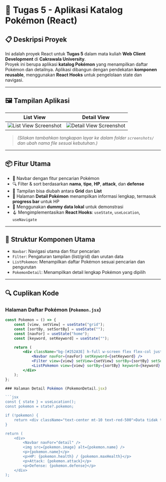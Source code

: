 # 🧪 Tugas 5 - Aplikasi Katalog Pokémon (React)

## 📋 Deskripsi Proyek

Ini adalah proyek React untuk **Tugas 5** dalam mata kuliah **Web Client Development** di **Cakrawala University**.  
Proyek ini berupa aplikasi **katalog Pokémon** yang menampilkan daftar Pokémon dan detailnya. Aplikasi dibangun dengan pendekatan **komponen reusable**, menggunakan **React Hooks** untuk pengelolaan state dan navigasi.

---

## 🖼️ Tampilan Aplikasi

| List View                                            | Detail View                                              |
| ---------------------------------------------------- | -------------------------------------------------------- |
| ![List View Screenshot](./screenshots/list-view.png) | ![Detail View Screenshot](./screenshots/detail-view.png) |

> _(Silakan tambahkan tangkapan layar ke dalam folder `screenshots/` dan ubah nama file sesuai kebutuhan.)_

---

## 📦 Fitur Utama

- 🧭 Navbar dengan fitur pencarian Pokémon
- 🔍 Filter & sort berdasarkan **nama**, **tipe**, **HP**, **attack**, dan **defense**
- 🧱 Tampilan bisa diubah antara **Grid** dan **List**
- 📄 Halaman **Detail Pokémon** menampilkan informasi lengkap, termasuk **progress bar** untuk HP
- 📂 Menggunakan **dummy data lokal** untuk demonstrasi
- 🪝 Mengimplementasikan **React Hooks**: `useState`, `useLocation`, `useNavigate`

---

## 🧩 Struktur Komponen Utama

- `Navbar`: Navigasi utama dan fitur pencarian
- `Filter`: Pengaturan tampilan (list/grid) dan urutan data
- `ListPokemon`: Menampilkan daftar Pokémon sesuai pencarian dan pengurutan
- `PokemonDetail`: Menampilkan detail lengkap Pokémon yang dipilih

---

## 🔍 Cuplikan Kode

### Halaman Daftar Pokémon (`Pokemon.jsx`)

````jsx
const Pokemon = () => {
    const [view, setView] = useState("grid");
    const [sortBy, setSortBy] = useState("");
    const [navFor] = useState("home");
    const [keyword, setKeyword] = useState("");

    return (
        <div className="bg-[#252A3E] h-full w-screen flex flex-col justify-start">
            <Navbar navFor={navFor} setKeyword={setKeyword} />
            <Filter view={view} setView={setView} sortBy={sortBy} setSortBy={setSortBy} />
            <ListPokemon view={view} sortBy={sortBy} keyword={keyword} />
        </div>
    );
};

### Halaman Detail Pokémon (PokemonDetail.jsx)

```jsx
const { state } = useLocation();
const pokemon = state?.pokemon;

if (!pokemon) {
    return <div className="text-center mt-10 text-red-500">Data tidak tersedia.</div>;
}

return (
    <div>
        <Navbar navFor="detail" />
        <img src={pokemon.image} alt={pokemon.name} />
        <p>{pokemon.name}</p>
        <p>HP: {pokemon.health} / {pokemon.maxHealth}</p>
        <p>Attack: {pokemon.attack}</p>
        <p>Defense: {pokemon.defense}</p>
    </div>
);
````
